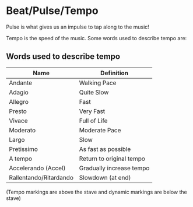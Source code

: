 # Beat/Pulse/Tempo

Pulse is what gives us an impulse to tap along to the music!

Tempo is the speed of the music. Some words used to describe tempo are:

## Words used to describe tempo

| Name                   | Definition               |
|------------------------|--------------------------|
| Andante                | Walking Pace             |
| Adagio                 | Quite Slow               |
| Allegro                | Fast                     |
| Presto                 | Very Fast                |
| Vivace                 | Full of Life             |
| Moderato               | Moderate Pace            |
| Largo                  | Slow                     |
| Pretissimo             | As fast as possible      |
| A tempo                | Return to original tempo |
| Accelerando (Accel)    | Gradually increase tempo |
| Rallentando/Ritardando | Slowdown (at end)        |

(Tempo markings are above the stave and dynamic markings are below the stave)
